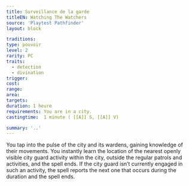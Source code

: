 ```yaml
---
title: Surveillance de la garde
titleEN: Watching The Watchers
source: 'Playtest Pathfinder'
layout: block

traditions:
type: pouvoir
level: 2
rarity: PC
traits:
  - detection
  - divination
trigger: 
cost: 
range: 
area: 
targets: 
duration: 1 heure
requirements: You are in a city.
castingtime:  1 minute ( [[A]] S, [[A]] V)

summary: '..'
---
```

You tap into the pulse of the city and its wardens, gaining knowledge of their movements. You instantly learn the location of the nearest openly visible city guard activity within the city, outside the regular patrols and activities, and the spell ends. If the city guard isn’t currently engaged in such an activity, the spell reports the next one that occurs during the duration and the spell ends.